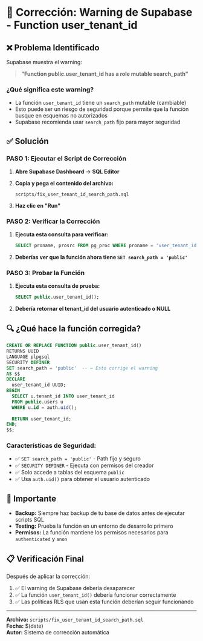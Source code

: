 # 🔧 Corrección: Warning de Supabase - Function user_tenant_id

## ❌ Problema Identificado

Supabase muestra el warning:
> **"Function public.user_tenant_id has a role mutable search_path"**

### **¿Qué significa este warning?**
- La función `user_tenant_id` tiene un `search_path` mutable (cambiable)
- Esto puede ser un riesgo de seguridad porque permite que la función busque en esquemas no autorizados
- Supabase recomienda usar `search_path` fijo para mayor seguridad

## ✅ Solución

### **PASO 1: Ejecutar el Script de Corrección**

1. **Abre Supabase Dashboard** → **SQL Editor**

2. **Copia y pega el contenido del archivo:**
   ```
   scripts/fix_user_tenant_id_search_path.sql
   ```

3. **Haz clic en "Run"**

### **PASO 2: Verificar la Corrección**

1. **Ejecuta esta consulta para verificar:**
   ```sql
   SELECT proname, prosrc FROM pg_proc WHERE proname = 'user_tenant_id';
   ```

2. **Deberías ver que la función ahora tiene `SET search_path = 'public'`**

### **PASO 3: Probar la Función**

1. **Ejecuta esta consulta de prueba:**
   ```sql
   SELECT public.user_tenant_id();
   ```

2. **Debería retornar el tenant_id del usuario autenticado o NULL**

## 🔍 **¿Qué hace la función corregida?**

```sql
CREATE OR REPLACE FUNCTION public.user_tenant_id()
RETURNS UUID
LANGUAGE plpgsql
SECURITY DEFINER
SET search_path = 'public'  -- ← Esto corrige el warning
AS $$
DECLARE
  user_tenant_id UUID;
BEGIN
  SELECT u.tenant_id INTO user_tenant_id
  FROM public.users u
  WHERE u.id = auth.uid();
  
  RETURN user_tenant_id;
END;
$$;
```

### **Características de Seguridad:**
- ✅ `SET search_path = 'public'` - Path fijo y seguro
- ✅ `SECURITY DEFINER` - Ejecuta con permisos del creador
- ✅ Solo accede a tablas del esquema `public`
- ✅ Usa `auth.uid()` para obtener el usuario autenticado

## 🚨 **Importante**

- **Backup:** Siempre haz backup de tu base de datos antes de ejecutar scripts SQL
- **Testing:** Prueba la función en un entorno de desarrollo primero
- **Permisos:** La función mantiene los permisos necesarios para `authenticated` y `anon`

## 📋 **Verificación Final**

Después de aplicar la corrección:
1. ✅ El warning de Supabase debería desaparecer
2. ✅ La función `user_tenant_id()` debería funcionar correctamente
3. ✅ Las políticas RLS que usan esta función deberían seguir funcionando

---

**Archivo:** `scripts/fix_user_tenant_id_search_path.sql`  
**Fecha:** $(date)  
**Autor:** Sistema de corrección automática
